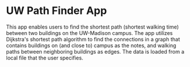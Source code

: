 # UW Path Finder App 

This app enables users to find the shortest path (shortest walking time) between two buildings on the UW-Madison campus. The app utilizes
Dijkstra's shortest path algorithm to find the connections in a graph that contains buildings on (and close to) campus 
as the notes, and walking paths between neighboring buildings as edges. The data is loaded from a local file that the user 
specifies.
